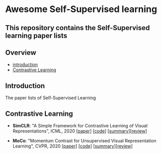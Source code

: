 # Awesome Self-Supervised learning

This repository contains the Self-Supervised learning paper lists
---

## Overview

- [introduction](#introduction)
- [Contrastive Learning](#Contrastive-Learning)


## Introduction

The paper lists of Self-Supervised Learning



## Contrastive Learning

- **SimCLR**: "A Simple Framework for Contrastive Learning of Visual Representations", ICML, 2020 [[paper](https://arxiv.org/abs/2002.05709)] [[code](https://github.com/sthalles/SimCLR)] [[summary](summary/example_template.md)][[review](review/example_template.md)]

- **MoCo**: "Momentum Contrast for Unsupervised Visual Representation Learning", CVPR, 2020 [[paper](https://arxiv.org/abs/1911.05722)] [[code](https://github.com/facebookresearch/moco)] [[summary](summary/example_template.md)][[review](review/example_template.md)]

